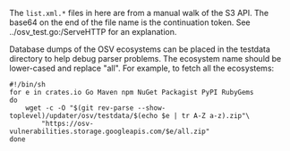 The `list.xml.*` files in here are from a manual walk of the S3 API.
The base64 on the end of the file name is the continuation token.
See ../osv_test.go:/ServeHTTP for an explanation.

Database dumps of the OSV ecosystems can be placed in the testdata directory to help debug parser problems.
The ecosystem name should be lower-cased and replace "all".
For example, to fetch all the ecosystems:

	#!/bin/sh
	for e in crates.io Go Maven npm NuGet Packagist PyPI RubyGems
	do
		wget -c -O "$(git rev-parse --show-toplevel)/updater/osv/testdata/$(echo $e | tr A-Z a-z).zip"\
			"https://osv-vulnerabilities.storage.googleapis.com/$e/all.zip"
	done
